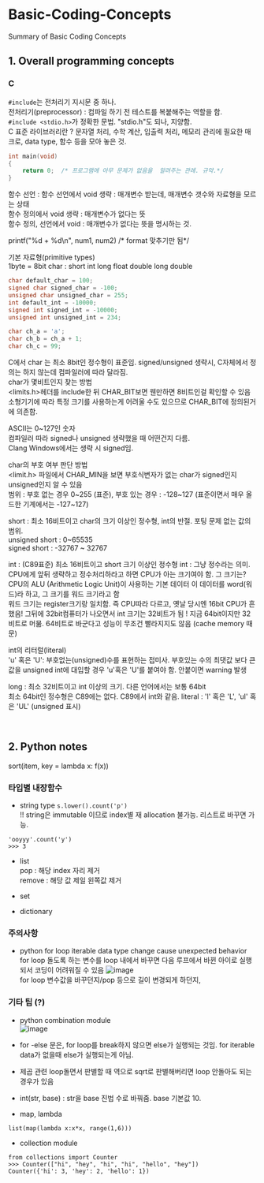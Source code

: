 # Basic-Coding-Concepts
Summary of Basic Coding Concepts

## 1. Overall programming concepts

### C  
```#include```는 전처리기 지시문 중 하나.  
전처리기(preprocessor) : 컴파일 하기 전 테스트를 복붙해주는 역할을 함.  
```#include <stdio.h>```가 정확한 문법. "stdio.h"도 되나, 지양함.  
C 표준 라이브러리란 ? 문자열 처리, 수학 계산, 입출력 처리, 메모리 관리에 필요한 매크로, data type, 함수 등을 모아 놓은 것.  

```C
int main(void)
{
    return 0;  /* 프로그램에 아무 문제가 없음을  알려주는 관례. 규약.*/
}
```  
함수 선언 : 
함수 선언에서 void 생략 : 매개변수 받는데, 매개변수 갯수와 자료형을 모르는 상태  
함수 정의에서 void 생략 : 매개변수가 없다는 뜻  
함수 정의, 선언에서 void : 매개변수가 없다는 뜻을 명시하는 것.  

printf("%d + %d\n", num1, num2)  /* format 맞추기만 됨*/  

기본 자료형(primitive types)  
1byte = 8bit
char :
short
int
long
float
double
long double

```C
char default_char = 100;
signed char signed_char = -100;
unsigned char unsigned_char = 255;
int default_int = -10000;
signed int signed_int = -10000;
unsigned int unsigned_int = 234;

char ch_a = 'a';
char ch_b = ch_a + 1;
char ch_c = 99;
```
C에서 char 는 최소 8bit인 정수형이 표준임. 
signed/unsigned 생략시, C자체에서 정의는 하지 않는데 컴파일러에 따라 달라짐.  
char가 몇비트인지 찾는 방법  
<limits.h>헤더를 include한 뒤 CHAR_BIT보면 웬만하면 8비트인걸 확인할 수 있음  
소형기기에 따라 특정 크기를 사용하는게 어려울 수도 있으므로 CHAR_BIT에 정의된거에 의존함.  

ASCII는 0~127인 숫자  
컴파일러 따라 signed나 unsigned 생략했을 때 어떤건지 다름.  
Clang Windows에서는 생략 시 signed임.

char의 부호 여부 판단 방법  
<limit.h> 파일에서 CHAR_MIN을 보면 부호식변자가 없는 char가 signed인지 unsigned인지 알 수 있음  
범위 : 부호 없는 경우 0~255 (표준), 부호 있는 경우 : -128~127 (표준이면서 매우 올드한 기계에서는 -127~127)  

short : 최소 16비트이고 char의 크기 이상인 정수형, int의 반절.
포팅 문제 없는 값의 범위.  
unsigned short : 0~65535  
signed short : -32767 ~ 32767   

int : (C89표준) 최소 16비트이고 short 크기 이상인 정수형
int : 그냥 정수라는 의미. CPU에게 앞뒤 생략하고 정수처리하라고 하면 CPU가 아는 크기여야 함.  그 크기는?  
CPU의 ALU (Arithmetic Logic Unit)이 사용하는 기본 데이터 이 데이터를 word(워드)라 하고, 그 크기를 워드 크기라고 함  
워드 크기는 register크기랑 일치함. 즉 CPU따라 다르고, 옛날 당시엔 16bit CPU가 흔했음! 그뒤에 32bit컴퓨터가 나오면서 int 크기는 32비트가 됨 ! 지금 64bit이지만 32비트로 머묾. 64비트로 바군다고 성능이 무조건 빨라지지도 않음 (cache memory 때문)  

int의 리터럴(literal)  
'u' 혹은 'U': 부호없는(unsigned)수를 표현하는 접미사.
부호있는 수의 최댓값 보다 큰 값을 unsigned int에 대입할 경우 'u'혹은 'U'를 붙여야 함. 안붙이면 warning 발생  


long : 최소 32비트이고 int 이상의 크기. 다른 언어에서는 보통 64bit  
최소 64bit인 정수형은 C89에는 없다.  C89에서 int와 같음.
literal : 'l' 혹은 'L', 'ul' 혹은 'UL' (unsigned 표시)


<br>

## 2. Python notes

sort(item, key = lambda x: f(x))

### 타입별 내장함수
* string type
``` s.lower().count('p') ```  
!! string은 immutable 이므로 index별 재 allocation 불가능. 리스트로 바꾸면 가능.

```python3
'ooyyy'.count('y')
>>> 3
```  


* list  
pop : 해당 index 자리 제거  
remove : 해당 값 제일 왼쪽값 제거  

* set
* dictionary

### 주의사항
* python for loop iterable data type change cause unexpected behavior  
for loop 돌도록 하는 변수를 loop 내에서 바꾸면 다음 루프에서 바뀐 아이로 실행되서 코딩이 어려워질 수 있음
![image](https://user-images.githubusercontent.com/15919242/206884883-dd7947f0-8383-40b5-81a9-4b594d46533b.png)  
for loop 변수값을 바꾸던지/pop 등으로 길이 변경되게 하던지, 

### 기타 팁 (?)
* python combination module  
![image](https://user-images.githubusercontent.com/15919242/206885055-05410248-b6ee-4fa2-813f-c244a668a120.png)

* for -else 문은, for loop를 break하지 않으면 else가 실행되는 것임. for iterable data가 없을때 else가 실행되는게 아님.

* 제곱 관련 loop돌면서 판별할 때 역으로 sqrt로 판별해버리면 loop 안돌아도 되는 경우가 있음  
  
* int(str, base) : str을 base 진법 수로 바꿔줌. base 기본값 10.
  
* map, lambda
```python3
list(map(lambda x:x*x, range(1,6)))
```  

* collection module  
```python3
from collections import Counter
>>> Counter(["hi", "hey", "hi", "hi", "hello", "hey"])
Counter({'hi': 3, 'hey': 2, 'hello': 1})
```
